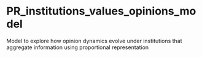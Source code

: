 # PR_institutions_values_opinions_model
Model to explore how opinion dynamics evolve under institutions that aggregate information using proportional representation
